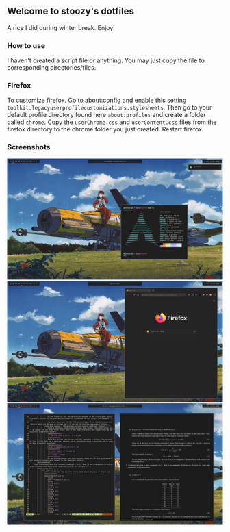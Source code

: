 ## Welcome to stoozy's dotfiles

A rice I did during winter break. Enjoy!

### How to use

I haven't created a script file or anything. You may just copy the file to corresponding directories/files.

### Firefox

To customize firefox. Go to about:config and enable this setting `toolkit.legacyuserprofilecustomizations.stylesheets`.  Then go to your default profile directory found here `about:profiles` and create a folder called `chrome`. Copy the `userChrome.css` and `userContent.css` files from the firefox directory to the chrome folder you just created. Restart firefox.

### Screenshots

![](scrot1.png)
![](scrot2.png)
![](scrot3.png)

